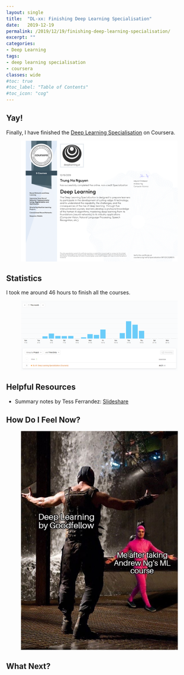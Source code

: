 ```yaml
---
layout: single
title:  "DL-xx: Finishing Deep Learning Specialisation"
date:   2019-12-19
permalink: /2019/12/19/finishing-deep-learning-specialisation/
excerpt: ""
categories: 
- Deep Learning
tags:
- deep learning specialisation
- coursera
classes: wide
#toc: true
#toc_label: "Table of Contents"
#toc_icon: "cog"
---
```


## Yay!

Finally, I have finished the [Deep Learning Specialisation](https://www.coursera.org/specializations/deep-learning) on Coursera.

<figure>
	<img src="https://github.com/datasciblog/datasciblog.github.io/blob/master/_posts/images/2019-12-19-DL-xx-finishing-deep-learning-specialisation/cert.png?raw=true">
	<figcaption></figcaption>
</figure>

## Statistics

I took me around 46 hours to finish all the courses.

<figure>
	<img src="https://github.com/datasciblog/datasciblog.github.io/blob/master/_posts/images/2019-12-19-DL-xx-finishing-deep-learning-specialisation/time.png?raw=true">
	<figcaption></figcaption>
</figure>

## Helpful Resources

- Summary notes by Tess Ferrandez: [Slideshare](https://www.slideshare.net/TessFerrandez/notes-from-coursera-deep-learning-courses-by-andrew-ng)

## How Do I Feel Now?

<figure>
	<img src="https://github.com/datasciblog/datasciblog.github.io/blob/master/_posts/images/2019-12-19-DL-xx-finishing-deep-learning-specialisation/meme.jpg?raw=true">
	<figcaption></figcaption>
</figure>

## What Next?




